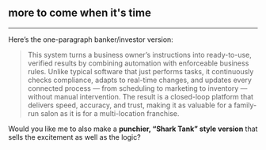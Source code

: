 ## more to come when it's time

---

Here’s the one-paragraph banker/investor version:

> This system turns a business owner’s instructions into ready-to-use, verified results by combining automation with enforceable business rules. Unlike typical software that just performs tasks, it continuously checks compliance, adapts to real-time changes, and updates every connected process — from scheduling to marketing to inventory — without manual intervention. The result is a closed-loop platform that delivers speed, accuracy, and trust, making it as valuable for a family-run salon as it is for a multi-location franchise.

Would you like me to also make a **punchier, “Shark Tank” style version** that sells the excitement as well as the logic?
